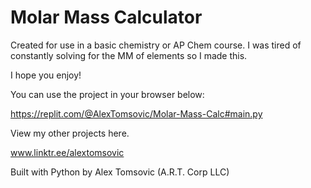# Molar Mass Calculator 

Created for use in a basic chemistry or AP Chem course. 
I was tired of constantly solving for the MM of elements so I made this. 

I hope you enjoy!

You can use the project in your browser below:

https://replit.com/@AlexTomsovic/Molar-Mass-Calc#main.py

View my other projects here.

www.linktr.ee/alextomsovic

Built with Python by Alex Tomsovic (A.R.T. Corp LLC)
